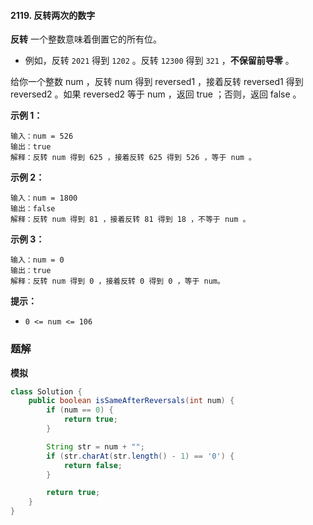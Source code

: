 #### 2119. 反转两次的数字

**反转** 一个整数意味着倒置它的所有位。

- 例如，反转 `2021` 得到 `1202` 。反转 `12300` 得到 `321` ，**不保留前导零** 。

给你一个整数 num ，反转 num 得到 reversed1 ，接着反转 reversed1 得到 reversed2 。如果 reversed2 等于 num ，返回 true ；否则，返回 false 。

**示例 1：**

```shell
输入：num = 526
输出：true
解释：反转 num 得到 625 ，接着反转 625 得到 526 ，等于 num 。
```

**示例 2：**

```shell
输入：num = 1800
输出：false
解释：反转 num 得到 81 ，接着反转 81 得到 18 ，不等于 num 。 
```

**示例 3：**

```shell
输入：num = 0
输出：true
解释：反转 num 得到 0 ，接着反转 0 得到 0 ，等于 num。
```

**提示：**

- `0 <= num <= 106`

### 题解

**模拟**

```java
class Solution {
    public boolean isSameAfterReversals(int num) {
        if (num == 0) {
            return true;
        }

        String str = num + "";
        if (str.charAt(str.length() - 1) == '0') {
            return false;
        }

        return true;
    }
}
```

